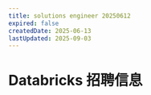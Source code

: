 ```yaml
---
title: solutions engineer 20250612
expired: false
createdDate: 2025-06-13
lastUpdated: 2025-09-03
---
```


# Databricks 招聘信息

<JobPostingTable job-posting-json-path="databricks/data/solutions-engineer-20250612.json" />
